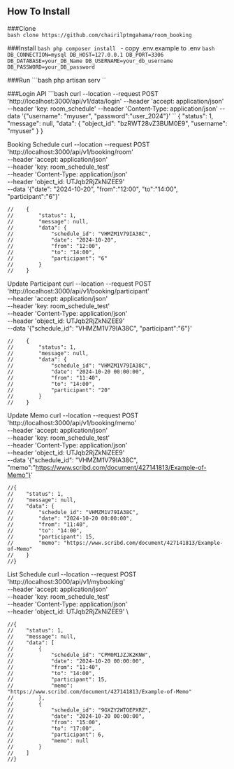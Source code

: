 ## How To Install

###Clone
<br>
    ```bash
    clone https://github.com/chairilptmgahama/room_booking
    ```

###Install
    ```bash
    php composer install
    ```
    - copy .env.example to .env
    ```bash
        DB_CONNECTION=mysql
        DB_HOST=127.0.0.1
        DB_PORT=3306
        DB_DATABASE=your_DB_Name
        DB_USERNAME=your_db_username
        DB_PASSWORD=your_DB_password
    ```

###Run
    ```bash
    php artisan serv
    ``
    

###Login API
    ```bash
    curl --location --request POST 'http://localhost:3000/api/v1/data/login' --header 'accept: application/json' --header 'key: room_schedule' --header 'Content-Type: application/json' --data '{"username": "myuser", "password":"user_2024"}'
    ``
        {
            "status": 1,
            "message": null,
            "data": {
                "object_id": "bzRWT28vZ3BUM0E9",
                "username": "myuser"
            }
        }


Booking Schedule
    curl --location --request POST 'http://localhost:3000/api/v1/booking/room' \
    --header 'accept: application/json' \
    --header 'key: room_schedule_test' \
    --header 'Content-Type: application/json' \
    --header 'object_id: UTJqb2RjZkNiZEE9' \
    --data '{"date": "2024-10-20", "from":"12:00", "to":"14:00", "participant":"6"}'

    //    {
    //        "status": 1,
    //        "message": null,
    //        "data": {
    //            "schedule_id": "VHMZM1V79IA38C", 
    //            "date": "2024-10-20",
    //            "from": "12:00",
    //            "to": "14:00",
    //            "participant": "6"
    //        }
    //    }


Update Participant
    curl --location --request POST 'http://localhost:3000/api/v1/booking/participant' \
    --header 'accept: application/json' \
    --header 'key: room_schedule_test' \
    --header 'Content-Type: application/json' \
    --header 'object_id: UTJqb2RjZkNiZEE9' \
    --data '{"schedule_id": "VHMZM1V79IA38C", "participant":"6"}'

    //    {
    //        "status": 1,
    //        "message": null,
    //        "data": {
    //            "schedule_id": "VHMZM1V79IA38C",
    //            "date": "2024-10-20 00:00:00",
    //            "from": "11:40",
    //            "to": "14:00",
    //            "participant": "20"
    //        }
    //    }


Update Memo
    curl --location --request POST 'http://localhost:3000/api/v1/booking/memo' \
    --header 'accept: application/json' \
    --header 'key: room_schedule_test' \
    --header 'Content-Type: application/json' \
    --header 'object_id: UTJqb2RjZkNiZEE9' \
    --data '{"schedule_id": "VHMZM1V79IA38C", "memo":"https://www.scribd.com/document/427141813/Example-of-Memo"}'

    //{
    //    "status": 1,
    //    "message": null,
    //    "data": {
    //        "schedule_id": "VHMZM1V79IA38C",
    //        "date": "2024-10-20 00:00:00",
    //        "from": "11:40",
    //        "to": "14:00",
    //        "participant": 15,
    //        "memo": "https://www.scribd.com/document/427141813/Example-of-Memo"
    //    }
    //}

List Schedule
    curl --location --request POST 'http://localhost:3000/api/v1/mybooking' \
    --header 'accept: application/json' \
    --header 'key: room_schedule_test' \
    --header 'Content-Type: application/json' \
    --header 'object_id: UTJqb2RjZkNiZEE9' \

    //{
    //    "status": 1,
    //    "message": null,
    //    "data": [
    //        {
    //            "schedule_id": "CPM0M1JZJK2KNW",
    //            "date": "2024-10-20 00:00:00",
    //            "from": "11:40",
    //            "to": "14:00",
    //            "participant": 15,
    //            "memo": "https://www.scribd.com/document/427141813/Example-of-Memo"
    //        },
    //        {
    //            "schedule_id": "9GXZY2WTOEPXRZ",
    //            "date": "2024-10-20 00:00:00",
    //            "from": "15:00",
    //            "to": "17:00",
    //            "participant": 6,
    //            "memo": null
    //        }
    //    ]
    //}